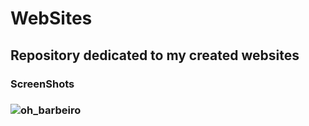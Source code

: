 # WebSites
<h2>Repository dedicated to my created websites</h2>

<h3>ScreenShots<h3>

![oh_barbeiro](https://user-images.githubusercontent.com/69093389/91478297-fd7f0880-e875-11ea-8f0c-456b926278ea.gif)

